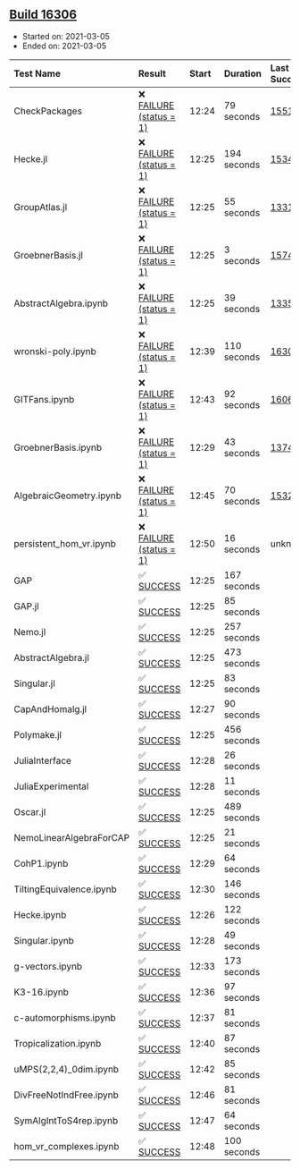 ## [Build 16306](https://oscarci.mathematik.uni-kl.de/job/oscar/16306/)

* Started on: 2021-03-05
* Ended on: 2021-03-05

| Test Name    | Result | Start | Duration | Last Success | First Failure |
|:-------------|:-------|:------|:---------|:-------------|:--------------|
| CheckPackages | ❌ [FAILURE (status = 1)](https://oscarci.mathematik.uni-kl.de/job/oscar/16306/artifact/logs/build-16306/CheckPackages.log) | 12:24 | 79 seconds | [15514](https://oscarci.mathematik.uni-kl.de/job/oscar/15514/) | [15515](https://oscarci.mathematik.uni-kl.de/job/oscar/15515/) |
| Hecke.jl | ❌ [FAILURE (status = 1)](https://oscarci.mathematik.uni-kl.de/job/oscar/16306/artifact/logs/build-16306/Hecke.jl.log) | 12:25 | 194 seconds | [15344](https://oscarci.mathematik.uni-kl.de/job/oscar/15344/) | [15348](https://oscarci.mathematik.uni-kl.de/job/oscar/15348/) |
| GroupAtlas.jl | ❌ [FAILURE (status = 1)](https://oscarci.mathematik.uni-kl.de/job/oscar/16306/artifact/logs/build-16306/GroupAtlas.jl.log) | 12:25 | 55 seconds | [13311](https://oscarci.mathematik.uni-kl.de/job/oscar/13311/) | [13312](https://oscarci.mathematik.uni-kl.de/job/oscar/13312/) |
| GroebnerBasis.jl | ❌ [FAILURE (status = 1)](https://oscarci.mathematik.uni-kl.de/job/oscar/16306/artifact/logs/build-16306/GroebnerBasis.jl.log) | 12:25 | 3 seconds | [15745](https://oscarci.mathematik.uni-kl.de/job/oscar/15745/) | [15746](https://oscarci.mathematik.uni-kl.de/job/oscar/15746/) |
| AbstractAlgebra.ipynb | ❌ [FAILURE (status = 1)](https://oscarci.mathematik.uni-kl.de/job/oscar/16306/artifact/logs/build-16306/AbstractAlgebra.ipynb.log) | 12:25 | 39 seconds | [13355](https://oscarci.mathematik.uni-kl.de/job/oscar/13355/) | [13356](https://oscarci.mathematik.uni-kl.de/job/oscar/13356/) |
| wronski-poly.ipynb | ❌ [FAILURE (status = 1)](https://oscarci.mathematik.uni-kl.de/job/oscar/16306/artifact/logs/build-16306/wronski-poly.ipynb.log) | 12:39 | 110 seconds | [16303](https://oscarci.mathematik.uni-kl.de/job/oscar/16303/) | [16304](https://oscarci.mathematik.uni-kl.de/job/oscar/16304/) |
| GITFans.ipynb | ❌ [FAILURE (status = 1)](https://oscarci.mathematik.uni-kl.de/job/oscar/16306/artifact/logs/build-16306/GITFans.ipynb.log) | 12:43 | 92 seconds | [16068](https://oscarci.mathematik.uni-kl.de/job/oscar/16068/) | [16069](https://oscarci.mathematik.uni-kl.de/job/oscar/16069/) |
| GroebnerBasis.ipynb | ❌ [FAILURE (status = 1)](https://oscarci.mathematik.uni-kl.de/job/oscar/16306/artifact/logs/build-16306/GroebnerBasis.ipynb.log) | 12:29 | 43 seconds | [13748](https://oscarci.mathematik.uni-kl.de/job/oscar/13748/) | [13749](https://oscarci.mathematik.uni-kl.de/job/oscar/13749/) |
| AlgebraicGeometry.ipynb | ❌ [FAILURE (status = 1)](https://oscarci.mathematik.uni-kl.de/job/oscar/16306/artifact/logs/build-16306/AlgebraicGeometry.ipynb.log) | 12:45 | 70 seconds | [15322](https://oscarci.mathematik.uni-kl.de/job/oscar/15322/) | [15323](https://oscarci.mathematik.uni-kl.de/job/oscar/15323/) |
| persistent_hom_vr.ipynb | ❌ [FAILURE (status = 1)](https://oscarci.mathematik.uni-kl.de/job/oscar/16306/artifact/logs/build-16306/persistent_hom_vr.ipynb.log) | 12:50 | 16 seconds | unknown | unknown |
| GAP | ✅ [SUCCESS](https://oscarci.mathematik.uni-kl.de/job/oscar/16306/artifact/logs/build-16306/GAP.log) | 12:25 | 167 seconds |  |  |
| GAP.jl | ✅ [SUCCESS](https://oscarci.mathematik.uni-kl.de/job/oscar/16306/artifact/logs/build-16306/GAP.jl.log) | 12:25 | 85 seconds |  |  |
| Nemo.jl | ✅ [SUCCESS](https://oscarci.mathematik.uni-kl.de/job/oscar/16306/artifact/logs/build-16306/Nemo.jl.log) | 12:25 | 257 seconds |  |  |
| AbstractAlgebra.jl | ✅ [SUCCESS](https://oscarci.mathematik.uni-kl.de/job/oscar/16306/artifact/logs/build-16306/AbstractAlgebra.jl.log) | 12:25 | 473 seconds |  |  |
| Singular.jl | ✅ [SUCCESS](https://oscarci.mathematik.uni-kl.de/job/oscar/16306/artifact/logs/build-16306/Singular.jl.log) | 12:25 | 83 seconds |  |  |
| CapAndHomalg.jl | ✅ [SUCCESS](https://oscarci.mathematik.uni-kl.de/job/oscar/16306/artifact/logs/build-16306/CapAndHomalg.jl.log) | 12:27 | 90 seconds |  |  |
| Polymake.jl | ✅ [SUCCESS](https://oscarci.mathematik.uni-kl.de/job/oscar/16306/artifact/logs/build-16306/Polymake.jl.log) | 12:25 | 456 seconds |  |  |
| JuliaInterface | ✅ [SUCCESS](https://oscarci.mathematik.uni-kl.de/job/oscar/16306/artifact/logs/build-16306/JuliaInterface.log) | 12:28 | 26 seconds |  |  |
| JuliaExperimental | ✅ [SUCCESS](https://oscarci.mathematik.uni-kl.de/job/oscar/16306/artifact/logs/build-16306/JuliaExperimental.log) | 12:28 | 11 seconds |  |  |
| Oscar.jl | ✅ [SUCCESS](https://oscarci.mathematik.uni-kl.de/job/oscar/16306/artifact/logs/build-16306/Oscar.jl.log) | 12:25 | 489 seconds |  |  |
| NemoLinearAlgebraForCAP | ✅ [SUCCESS](https://oscarci.mathematik.uni-kl.de/job/oscar/16306/artifact/logs/build-16306/NemoLinearAlgebraForCAP.log) | 12:25 | 21 seconds |  |  |
| CohP1.ipynb | ✅ [SUCCESS](https://oscarci.mathematik.uni-kl.de/job/oscar/16306/artifact/logs/build-16306/CohP1.ipynb.log) | 12:29 | 64 seconds |  |  |
| TiltingEquivalence.ipynb | ✅ [SUCCESS](https://oscarci.mathematik.uni-kl.de/job/oscar/16306/artifact/logs/build-16306/TiltingEquivalence.ipynb.log) | 12:30 | 146 seconds |  |  |
| Hecke.ipynb | ✅ [SUCCESS](https://oscarci.mathematik.uni-kl.de/job/oscar/16306/artifact/logs/build-16306/Hecke.ipynb.log) | 12:26 | 122 seconds |  |  |
| Singular.ipynb | ✅ [SUCCESS](https://oscarci.mathematik.uni-kl.de/job/oscar/16306/artifact/logs/build-16306/Singular.ipynb.log) | 12:28 | 49 seconds |  |  |
| g-vectors.ipynb | ✅ [SUCCESS](https://oscarci.mathematik.uni-kl.de/job/oscar/16306/artifact/logs/build-16306/g-vectors.ipynb.log) | 12:33 | 173 seconds |  |  |
| K3-16.ipynb | ✅ [SUCCESS](https://oscarci.mathematik.uni-kl.de/job/oscar/16306/artifact/logs/build-16306/K3-16.ipynb.log) | 12:36 | 97 seconds |  |  |
| c-automorphisms.ipynb | ✅ [SUCCESS](https://oscarci.mathematik.uni-kl.de/job/oscar/16306/artifact/logs/build-16306/c-automorphisms.ipynb.log) | 12:37 | 81 seconds |  |  |
| Tropicalization.ipynb | ✅ [SUCCESS](https://oscarci.mathematik.uni-kl.de/job/oscar/16306/artifact/logs/build-16306/Tropicalization.ipynb.log) | 12:40 | 87 seconds |  |  |
| uMPS(2,2,4)_0dim.ipynb | ✅ [SUCCESS](https://oscarci.mathematik.uni-kl.de/job/oscar/16306/artifact/logs/build-16306/uMPS-2-2-4-_0dim.ipynb.log) | 12:42 | 85 seconds |  |  |
| DivFreeNotIndFree.ipynb | ✅ [SUCCESS](https://oscarci.mathematik.uni-kl.de/job/oscar/16306/artifact/logs/build-16306/DivFreeNotIndFree.ipynb.log) | 12:46 | 81 seconds |  |  |
| SymAlgIntToS4rep.ipynb | ✅ [SUCCESS](https://oscarci.mathematik.uni-kl.de/job/oscar/16306/artifact/logs/build-16306/SymAlgIntToS4rep.ipynb.log) | 12:47 | 64 seconds |  |  |
| hom_vr_complexes.ipynb | ✅ [SUCCESS](https://oscarci.mathematik.uni-kl.de/job/oscar/16306/artifact/logs/build-16306/hom_vr_complexes.ipynb.log) | 12:48 | 100 seconds |  |  |
